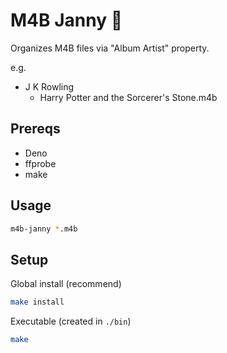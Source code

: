 # M4B Janny 🧹

Organizes M4B files via "Album Artist" property.

e.g.

- J K Rowling
  - Harry Potter and the Sorcerer's Stone.m4b

## Prereqs

- Deno
- ffprobe
- make

## Usage

```bash
m4b-janny *.m4b
```

## Setup

Global install (recommend)

```bash
make install
```

Executable (created in `./bin`)

```bash
make
```
